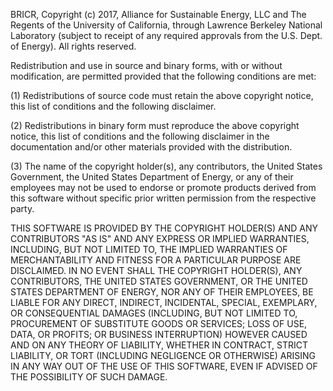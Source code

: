 BRICR, Copyright (c) 2017, Alliance for Sustainable Energy, LLC and The Regents of the University of California, through Lawrence 
Berkeley National Laboratory (subject to receipt of any required approvals from the U.S. Dept. of Energy). All rights reserved.

Redistribution and use in source and binary forms, with or without modification, are permitted provided that the following conditions 
are met:

(1) Redistributions of source code must retain the above copyright notice, this list of conditions and the following disclaimer.

(2) Redistributions in binary form must reproduce the above copyright notice, this list of conditions and the following disclaimer in 
the documentation and/or other materials provided with the distribution.

(3) The name of the copyright holder(s), any contributors, the United States Government, the United States Department of Energy, or 
any of their employees may not be used to endorse or promote products derived from this software without specific prior written 
permission from the respective party.

THIS SOFTWARE IS PROVIDED BY THE COPYRIGHT HOLDER(S) AND ANY CONTRIBUTORS "AS IS" AND ANY EXPRESS OR IMPLIED WARRANTIES, INCLUDING, 
BUT NOT LIMITED TO, THE IMPLIED WARRANTIES OF MERCHANTABILITY AND FITNESS FOR A PARTICULAR PURPOSE ARE DISCLAIMED. IN NO EVENT SHALL 
THE COPYRIGHT HOLDER(S), ANY CONTRIBUTORS, THE UNITED STATES GOVERNMENT, OR THE UNITED STATES DEPARTMENT OF ENERGY, NOR ANY OF THEIR 
EMPLOYEES, BE LIABLE FOR ANY DIRECT, INDIRECT, INCIDENTAL, SPECIAL, EXEMPLARY, OR CONSEQUENTIAL DAMAGES (INCLUDING, BUT NOT LIMITED 
TO, PROCUREMENT OF SUBSTITUTE GOODS OR SERVICES; LOSS OF USE, DATA, OR PROFITS; OR BUSINESS INTERRUPTION) HOWEVER CAUSED AND ON ANY 
THEORY OF LIABILITY, WHETHER IN CONTRACT, STRICT LIABILITY, OR TORT (INCLUDING NEGLIGENCE OR OTHERWISE) ARISING IN ANY WAY OUT OF THE 
USE OF THIS SOFTWARE, EVEN IF ADVISED OF THE POSSIBILITY OF SUCH DAMAGE.

